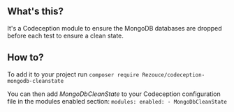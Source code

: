 ## What's this?
It's a Codeception module to ensure the MongoDB databases are dropped before each test to ensure a clean state.

## How to?
To add it to your project run `composer require Rezouce/codeception-mongodb-cleanstate`

You can then add *MongoDbCleanState* to your Codeception configuration file in the modules enabled section:
`
modules:
    enabled:
        - MongoDbCleanState
`
